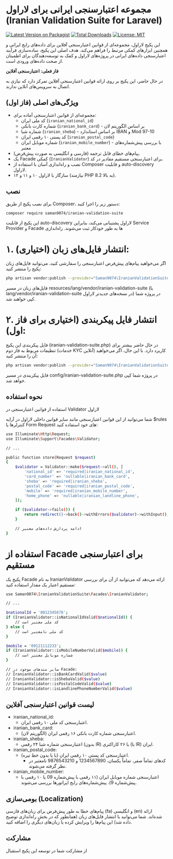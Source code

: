 # مجموعه اعتبارسنجی ایرانی برای لاراول (Iranian Validation Suite for Laravel)

[![Latest Version on Packagist](https://img.shields.io/packagist/v/saman9074/iranian-validation-suite.svg?style=flat-square)](https://packagist.org/packages/saman9074/iranian-validation-suite)
[![Total Downloads](https://img.shields.io/packagist/dt/saman9074/iranian-validation-suite.svg?style=flat-square)](https://packagist.org/packages/saman9074/iranian-validation-suite)
[![License: MIT](https://img.shields.io/badge/License-MIT-yellow.svg?style=flat-square)](https://opensource.org/licenses/MIT)

این پکیج لاراول، مجموعه‌ای از قوانین اعتبارسنجی آفلاین برای داده‌های رایج ایرانی و همچنین ابزارهای کمکی مرتبط را فراهم می‌کند. هدف اصلی این پکیج، ساده‌سازی فرآیند اعتبارسنجی داده‌های ایرانی در پروژه‌های لاراول و کمک به توسعه‌دهندگان برای اطمینان از صحت داده‌های ورودی است.

**فاز فعلی: اعتبارسنجی آفلاین**

در حال حاضر، این پکیج بر روی ارائه قوانین اعتبارسنجی آفلاین تمرکز دارد که نیازی به اتصال به سرویس‌های آنلاین ندارند.

## ویژگی‌های اصلی (فاز اول)

* مجموعه‌ای از قوانین اعتبارسنجی آماده برای:
    * کد ملی ایران (`iranian_national_id`)
    * شماره کارت بانکی (`iranian_bank_card`) - بر اساس الگوریتم لان
    * شماره شبا (`iranian_sheba`) - بر اساس استاندارد IBAN و Mod 97-10
    * کد پستی ۱۰ رقمی ایران (`iranian_postal_code`)
    * شماره موبایل ایران (`iranian_mobile_number`) - با بررسی پیش‌شماره‌های معتبر
* پیام‌های خطای قابل ترجمه (فارسی و انگلیسی به صورت پیش‌فرض).
* یک Facade کمکی (`IranianValidator`) برای اعتبارسنجی مستقیم مقادیر در کد.
* نصب و راه‌اندازی آسان با استفاده از Composer و قابلیت auto-discovery لاراول.
* سازگار با لاراول ۱۰ و ۱۱ و ۱۲ (نیازمند PHP 8.2 به بالا).

## نصب

برای نصب پکیج از طریق Composer، دستور زیر را اجرا کنید:

```bash
composer require saman9074/iranian-validation-suite
```

این پکیج از قابلیت auto-discovery لاراول پشتیبانی می‌کند، بنابراین Service Provider و Facade ها به طور خودکار ثبت می‌شوند.
راه‌اندازی

# ۱. انتشار فایل‌های زبان (اختیاری):

اگر می‌خواهید پیام‌های پیش‌فرض اعتبارسنجی را سفارشی کنید، می‌توانید فایل‌های زبان پکیج را منتشر کنید:
```bash
php artisan vendor:publish --provider="Saman9074\IranianValidationSuite\IranianValidationSuiteServiceProvider" --tag="iranian-validation-suite-lang"
```
فایل‌های زبان در مسیر resources/lang/vendor/iranian-validation-suite (یا lang/vendor/iranian-validation-suite در نسخه‌های جدیدتر لاراول) در پروژه شما کپی خواهند شد.

# ۲. انتشار فایل پیکربندی (اختیاری برای فاز اول):

فایل پیکربندی این پکیج (iranian-validation-suite.php) در حال حاضر بیشتر برای تنظیمات مربوط به فاز دوم (خدمات KYC آنلاین) کاربرد دارد. با این حال، اگر می‌خواهید آن را منتشر کنید:
```bash
php artisan vendor:publish --provider="Saman9074\IranianValidationSuite\IranianValidationSuiteServiceProvider" --tag="iranian-validation-suite-config"
```
فایل پیکربندی در مسیر config/iranian-validation-suite.php در پروژه شما کپی خواهد شد.

## نحوه استفاده
استفاده از قوانین اعتبارسنجی در Validator لاراول

شما می‌توانید از این قوانین اعتبارسنجی مانند سایر قوانین داخلی لاراول در آرایه $rules کنترلرها یا Form Request های خود استفاده کنید:
```bash
use Illuminate\Http\Request;
use Illuminate\Support\Facades\Validator;

// ...

public function store(Request $request)
{
    $validator = Validator::make($request->all(), [
        'national_id' => 'required|iranian_national_id',
        'card_number' => 'nullable|iranian_bank_card',
        'sheba' => 'required|iranian_sheba',
        'postal_code' => 'required|iranian_postal_code',
        'mobile' => 'required|iranian_mobile_number',
        'home_phone' => 'nullable|iranian_landline_phone',
    ]);

    if ($validator->fails()) {
        return redirect()->back()->withErrors($validator)->withInput();
    }

    // ادامه پردازش داده‌های معتبر
}
```
# استفاده از Facade برای اعتبارسنجی مستقیم

پکیج یک Facade به نام IranianValidator ارائه می‌دهد که می‌توانید از آن برای بررسی مستقیم اعتبار یک مقدار استفاده کنید:
```bash
use Saman9074\IranianValidationSuite\Facades\IranianValidator;

// ...

$nationalId = '0012345678';
if (IranianValidator::isNationalIdValid($nationalId)) {
    // کد ملی معتبر است
} else {
    // کد ملی نامعتبر است
}

$mobile = '09121112233';
if (IranianValidator::isMobileNumberValid($mobile)) {
    // شماره موبایل معتبر است
}

// سایر متدهای موجود در Facade:
// IranianValidator::isBankCardValid($value)
// IranianValidator::isShebaValid($value)
// IranianValidator::isPostalCodeValid($value)
// IranianValidator::isLandlinePhoneNumberValid($value)
```
## لیست قوانین اعتبارسنجی آفلاین

   * iranian_national_id:
       * اعتبارسنجی کد ملی ۱۰ رقمی ایران.
   * iranian_bank_card:
       * اعتبارسنجی شماره کارت بانکی ۱۶ رقمی ایران (الگوریتم لان).
   * iranian_sheba:
       * اعتبارسنجی شماره شبا ۲۴ رقمی (بدون IR) یا ۲۶ کاراکتری (با IR) ایران.
   * iranian_postal_code:
       * اعتبارسنجی کد پستی ۱۰ رقمی ایران (با یا بدون خط تیره).
            * کدهای تماماً صفر، تماماً یکسان، 1234567890 و 9876543210 نامعتبر در نظر گرفته می‌شوند.
   * iranian_mobile_number:
       *    اعتبارسنجی شماره موبایل ایران (۱۱ رقمی با پیش‌شماره 09 یا ۱۰ رقمی با پیش‌شماره 9). پیش‌شماره‌های رایج اپراتورها بررسی می‌شوند.

## بومی‌سازی (Localization)

پیام‌های خطا به طور پیش‌فرض برای زبان‌های فارسی (fa) و انگلیسی (en) ارائه شده‌اند. شما می‌توانید با انتشار فایل‌های زبان (همانطور که در بخش راه‌اندازی توضیح داده شد) این پیام‌ها را ویرایش کرده یا زبان‌های دیگری را اضافه کنید.
## مشارکت

از مشارکت شما در توسعه این پکیج استقبال